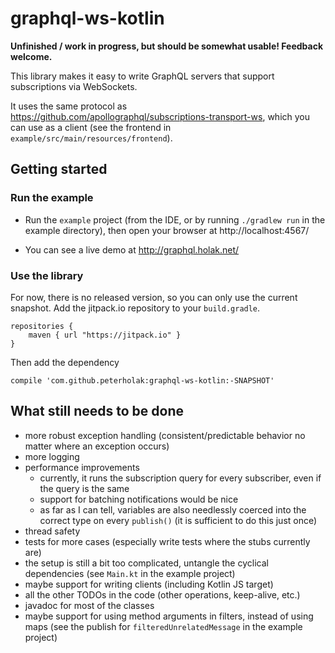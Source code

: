 # graphql-ws-kotlin

**Unfinished / work in progress, but should be somewhat usable! Feedback welcome.**

This library makes it easy to write GraphQL servers that support subscriptions via WebSockets.

It uses the same protocol as https://github.com/apollographql/subscriptions-transport-ws, which
you can use as a client (see the frontend in `example/src/main/resources/frontend`).

## Getting started

### Run the example

- Run the `example` project (from the IDE, or by running `./gradlew run` in the example directory),
then open your browser at http://localhost:4567/

- You can see a live demo at http://graphql.holak.net/

### Use the library

For now, there is no released version, so you can only use the current snapshot.
Add the jitpack.io repository to your `build.gradle`.

```
repositories {
    maven { url "https://jitpack.io" }
}
```

Then add the dependency

```
compile 'com.github.peterholak:graphql-ws-kotlin:-SNAPSHOT'
```

## What still needs to be done

- more robust exception handling (consistent/predictable behavior no matter where an exception occurs)
- more logging
- performance improvements
    - currently, it runs the subscription query for every subscriber, even if the query is the same
    - support for batching notifications would be nice
    - as far as I can tell, variables are also needlessly coerced into the correct type on every `publish()` (it is sufficient to do this just once)
- thread safety
- tests for more cases (especially write tests where the stubs currently are)
- the setup is still a bit too complicated, untangle the cyclical dependencies (see `Main.kt` in the example project)
- maybe support for writing clients (including Kotlin JS target)
- all the other TODOs in the code (other operations, keep-alive, etc.)
- javadoc for most of the classes
- maybe support for using method arguments in filters, instead of using maps (see the publish for `filteredUnrelatedMessage` in the example project)

